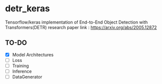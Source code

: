# detr_keras
Tensorflow/keras implementation of End-to-End Object Detection with Transformers(DETR) research paper
link : https://arxiv.org/abs/2005.12872
## TO-DO
- [x] Model Architectures
- [ ] Loss
- [ ] Training
- [ ] Inference
- [ ] DataGenerator  
